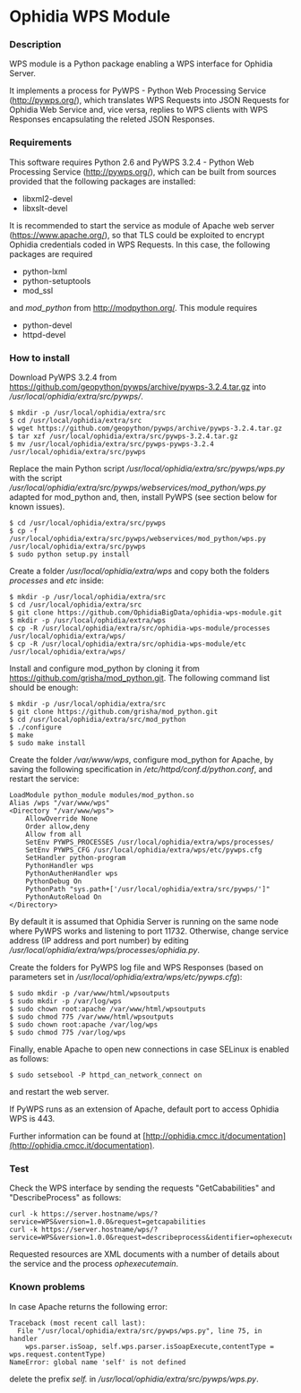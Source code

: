 # Ophidia WPS Module

### Description

WPS module is a Python package enabling a WPS interface for Ophidia Server.

It implements a process for PyWPS - Python Web Processing Service (http://pywps.org/), which translates WPS Requests into JSON Requests for Ophidia Web Service and, vice versa, replies to WPS clients with WPS Responses encapsulating the releted JSON Responses.

### Requirements

This software requires Python 2.6 and PyWPS 3.2.4 - Python Web Processing Service (http://pywps.org/), which can be built from sources provided that the following packages are installed:

- libxml2-devel
- libxslt-devel

It is recommended to start the service as module of Apache web server (https://www.apache.org/), so that TLS could be exploited to encrypt Ophidia credentials coded in WPS Requests. In this case, the following packages are required

- python-lxml
- python-setuptools
- mod_ssl

and *mod_python* from http://modpython.org/. This module requires

- python-devel
- httpd-devel

### How to install

Download PyWPS 3.2.4 from https://github.com/geopython/pywps/archive/pywps-3.2.4.tar.gz into */usr/local/ophidia/extra/src/pywps/*.

```
$ mkdir -p /usr/local/ophidia/extra/src
$ cd /usr/local/ophidia/extra/src
$ wget https://github.com/geopython/pywps/archive/pywps-3.2.4.tar.gz
$ tar xzf /usr/local/ophidia/extra/src/pywps-3.2.4.tar.gz
$ mv /usr/local/ophidia/extra/src/pywps-pywps-3.2.4 /usr/local/ophidia/extra/src/pywps
```

Replace the main Python script */usr/local/ophidia/extra/src/pywps/wps.py* with the script */usr/local/ophidia/extra/src/pywps/webservices/mod_python/wps.py* adapted for mod_python and, then, install PyWPS (see section below for known issues).

```
$ cd /usr/local/ophidia/extra/src/pywps
$ cp -f /usr/local/ophidia/extra/src/pywps/webservices/mod_python/wps.py /usr/local/ophidia/extra/src/pywps
$ sudo python setup.py install
```

Create a folder */usr/local/ophidia/extra/wps* and copy both the folders *processes* and *etc* inside:

```
$ mkdir -p /usr/local/ophidia/extra/src
$ cd /usr/local/ophidia/extra/src
$ git clone https://github.com/OphidiaBigData/ophidia-wps-module.git
$ mkdir -p /usr/local/ophidia/extra/wps
$ cp -R /usr/local/ophidia/extra/src/ophidia-wps-module/processes /usr/local/ophidia/extra/wps/
$ cp -R /usr/local/ophidia/extra/src/ophidia-wps-module/etc /usr/local/ophidia/extra/wps/
```

Install and configure mod_python by cloning it from https://github.com/grisha/mod_python.git. The following command list should be enough:

```
$ mkdir -p /usr/local/ophidia/extra/src
$ git clone https://github.com/grisha/mod_python.git
$ cd /usr/local/ophidia/extra/src/mod_python
$ ./configure
$ make
$ sudo make install
```

Create the folder */var/www/wps*, configure mod_python for Apache, by saving the following specification in */etc/httpd/conf.d/python.conf*, and restart the service:

	LoadModule python_module modules/mod_python.so
	Alias /wps "/var/www/wps"
	<Directory "/var/www/wps">
		AllowOverride None
		Order allow,deny
		Allow from all
		SetEnv PYWPS_PROCESSES /usr/local/ophidia/extra/wps/processes/
		SetEnv PYWPS_CFG /usr/local/ophidia/extra/wps/etc/pywps.cfg
		SetHandler python-program
		PythonHandler wps
		PythonAuthenHandler wps
		PythonDebug On
		PythonPath "sys.path+['/usr/local/ophidia/extra/src/pywps/']"
		PythonAutoReload On
	</Directory>

By default it is assumed that Ophidia Server is running on the same node where PyWPS works and listening to port 11732. Otherwise, change service address (IP address and port number) by editing */usr/local/ophidia/extra/wps/processes/ophidia.py*.

Create the folders for PyWPS log file and WPS Responses (based on parameters set in */usr/local/ophidia/extra/wps/etc/pywps.cfg*):

```
$ sudo mkdir -p /var/www/html/wpsoutputs
$ sudo mkdir -p /var/log/wps
$ sudo chown root:apache /var/www/html/wpsoutputs
$ sudo chmod 775 /var/www/html/wpsoutputs
$ sudo chown root:apache /var/log/wps
$ sudo chmod 775 /var/log/wps
```

Finally, enable Apache to open new connections in case SELinux is enabled as follows:

```
$ sudo setsebool -P httpd_can_network_connect on
```

and restart the web server.

If PyWPS runs as an extension of Apache, default port to access Ophidia WPS is 443.

Further information can be found at [http://ophidia.cmcc.it/documentation](http://ophidia.cmcc.it/documentation).

### Test

Check the WPS interface by sending the requests "GetCababilities" and "DescribeProcess" as follows:

```
curl -k https://server.hostname/wps/?service=WPS&version=1.0.0&request=getcapabilities
curl -k https://server.hostname/wps/?service=WPS&version=1.0.0&request=describeprocess&identifier=ophexecutemain
```

Requested resources are XML documents with a number of details about the service and the process *ophexecutemain*.

### Known problems

In case Apache returns the following error:

	Traceback (most recent call last):
	  File "/usr/local/ophidia/extra/src/pywps/wps.py", line 75, in handler
	    wps.parser.isSoap, self.wps.parser.isSoapExecute,contentType = wps.request.contentType)
	NameError: global name 'self' is not defined

delete the prefix *self.* in */usr/local/ophidia/extra/src/pywps/wps.py*.

